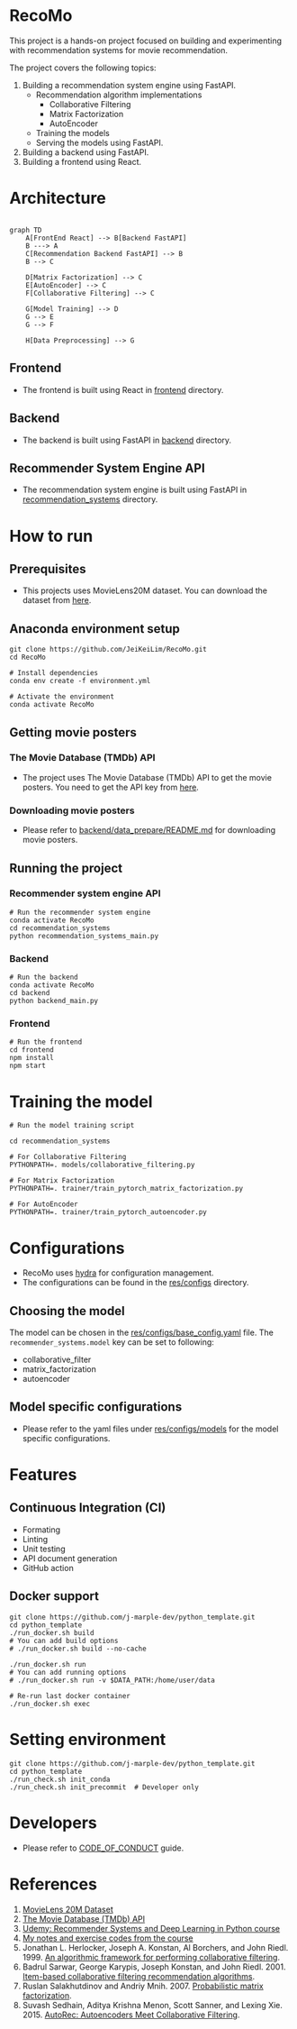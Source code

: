 # RecoMo
This project is a hands-on project focused on building and experimenting with recommendation systems for movie recommendation. 

The project covers the following topics:

1. Building a recommendation system engine using FastAPI.
    - Recommendation algorithm implementations
        - Collaborative Filtering
        - Matrix Factorization
        - AutoEncoder
    - Training the models
    - Serving the models using FastAPI.
2. Building a backend using FastAPI.
3. Building a frontend using React.


# Architecture

```mermaid

graph TD
    A[FrontEnd React] --> B[Backend FastAPI]
    B ---> A
    C[Recommendation Backend FastAPI] --> B
    B --> C

    D[Matrix Factorization] --> C
    E[AutoEncoder] --> C
    F[Collaborative Filtering] --> C

    G[Model Training] --> D
    G --> E
    G --> F

    H[Data Preprocessing] --> G
```

## Frontend
- The frontend is built using React in [frontend](frontend) directory.

## Backend
- The backend is built using FastAPI in [backend](backend) directory.

## Recommender System Engine API
- The recommendation system engine is built using FastAPI in [recommendation_systems](recommendation_systems) directory.


# How to run
## Prerequisites
- This projects uses MovieLens20M dataset. You can download the dataset from [here](https://grouplens.org/datasets/movielens/20m/).

## Anaconda environment setup

```shell
git clone https://github.com/JeiKeiLim/RecoMo.git
cd RecoMo

# Install dependencies
conda env create -f environment.yml

# Activate the environment
conda activate RecoMo
```

## Getting movie posters
### The Movie Database (TMDb) API
- The project uses The Movie Database (TMDb) API to get the movie posters. You need to get the API key from [here](https://www.themoviedb.org/documentation/api).

### Downloading movie posters
- Please refer to [backend/data_prepare/README.md](backend/data_prepare/README.md) for downloading movie posters.


## Running the project
### Recommender system engine API
```shell
# Run the recommender system engine
conda activate RecoMo
cd recommendation_systems
python recommendation_systems_main.py
```

### Backend
```shell
# Run the backend
conda activate RecoMo
cd backend
python backend_main.py
```

### Frontend
```shell
# Run the frontend
cd frontend
npm install
npm start
```


# Training the model
```shell
# Run the model training script

cd recommendation_systems

# For Collaborative Filtering
PYTHONPATH=. models/collaborative_filtering.py

# For Matrix Factorization
PYTHONPATH=. trainer/train_pytorch_matrix_factorization.py

# For AutoEncoder
PYTHONPATH=. trainer/train_pytorch_autoencoder.py
```

# Configurations
- RecoMo uses [hydra](https://hydra.cc) for configuration management.
- The configurations can be found in the [res/configs](res/configs) directory.

## Choosing the model
The model can be chosen in the [res/configs/base_config.yaml](res/configs/base_config.yaml) file. The `recommender_systems.model` key can be set to following:

- collaborative_filter
- matrix_factorization
- autoencoder

## Model specific configurations
- Please refer to the yaml files under [res/configs/models](res/configs/models) for the model specific configurations.


# Features
## Continuous Integration (CI)
  - Formating
  - Linting
  - Unit testing
  - API document generation
  - GitHub action

## Docker support
```shell
git clone https://github.com/j-marple-dev/python_template.git
cd python_template
./run_docker.sh build
# You can add build options
# ./run_docker.sh build --no-cache

./run_docker.sh run
# You can add running options
# ./run_docker.sh run -v $DATA_PATH:/home/user/data

# Re-run last docker container
./run_docker.sh exec
```

# Setting environment
```shell
git clone https://github.com/j-marple-dev/python_template.git
cd python_template
./run_check.sh init_conda
./run_check.sh init_precommit  # Developer only
```

# Developers
* Please refer to [CODE_OF_CONDUCT](CODE_OF_CONDUCT.md) guide.

# References
1. [MovieLens 20M Dataset](https://grouplens.org/datasets/movielens/20m/)
2. [The Movie Database (TMDb) API](https://www.themoviedb.org/documentation/api)
3. [Udemy: Recommender Systems and Deep Learning in Python course](https://www.udemy.com/course/recommender-systems)
4. [My notes and exercise codes from the course](https://github.com/JeiKeiLim/TIL/tree/main/recommender_system/RecommenderSystemsAndDeepLearningInPython)
5. Jonathan L. Herlocker, Joseph A. Konstan, Al Borchers, and John Riedl. 1999. [An algorithmic framework for performing collaborative filtering](https://dl.acm.org/doi/10.1145/312624.312682).
6. Badrul Sarwar, George Karypis, Joseph Konstan, and John Riedl. 2001. [Item-based collaborative filtering recommendation algorithms](https://dl.acm.org/doi/10.1145/371920.372071).
7. Ruslan Salakhutdinov and Andriy Mnih. 2007. [Probabilistic matrix factorization](https://papers.nips.cc/paper/3208-probabilistic-matrix-factorization.pdf).
8. Suvash Sedhain, Aditya Krishna Menon, Scott Sanner, and Lexing Xie. 2015. [AutoRec: Autoencoders Meet Collaborative Filtering](https://dl.acm.org/doi/10.1145/2740908.2742726).

